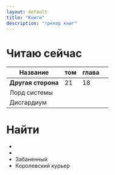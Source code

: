 ```yaml
---
layout: default
title: "Книги"
description: "трекер книг"
---
```


# Читаю сейчас

 | Название           | том | глава |     |
| ----------------- | --- | ----- | --- |
| **Другая сторона** | 21  | 18    |     |
| Лорд системы |     |       |     |
|  Дисгардиум             |     |       |     |


# Найти

- 
- 
- Забаненный 
- Королевский курьер 
